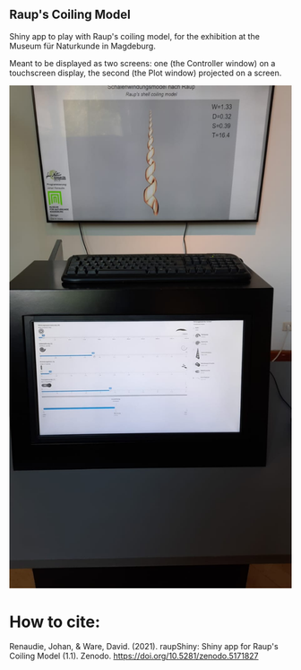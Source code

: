 ## Raup's Coiling Model

Shiny app to play with Raup's coiling model, for the exhibition at the Museum für Naturkunde in Magdeburg.

Meant to be displayed as two screens: one (the Controller window) on a touchscreen display, the second (the Plot window) projected on a screen.

![The app as displayed at the MfN Magdeburg. Pic: David Ware.](display.jpeg)

# How to cite:

Renaudie, Johan, & Ware, David. (2021). raupShiny: Shiny app for Raup's Coiling Model (1.1). Zenodo. https://doi.org/10.5281/zenodo.5171827
